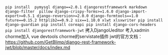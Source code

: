 ``
pip install 
pymysql
django==2.0.1
djangorestframework
markdown
django-filter 
pillow
django-crispy-forms>=1.6.0
django-import-export>=0.5.1
django-reversion>=2.0.0
django-formtools==1.0
future==0.15.2
httplib2==0.9.2
six==1.10.0
xlwt
xlsxwriter
pip install django-guardian
pip install coreapi
pip install django-cors-headers
pip install djangorestframework-jwt
``
拷入DjangoUeditor
考入xadmin
chorme加入 vue devtools
chorme的servistate插件
jwt的官方文档：https://github.com/GetBlimp/django-rest-framework-jwt/blob/master/docs/index.md